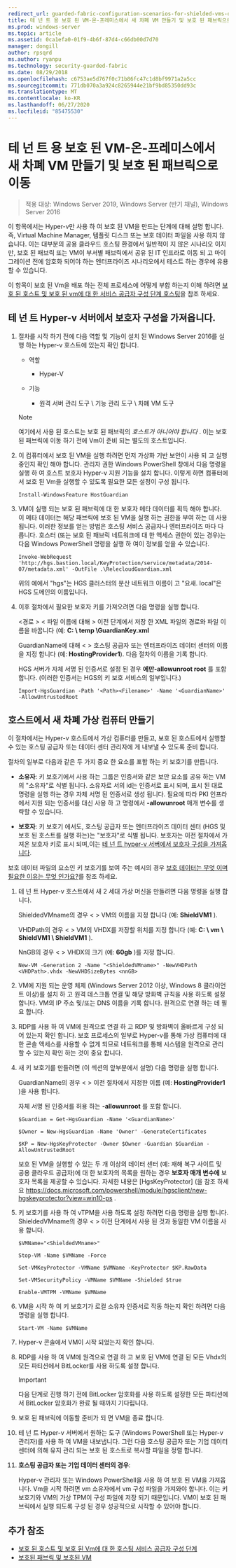 ```yaml
---
redirect_url: guarded-fabric-configuration-scenarios-for-shielded-vms-overview.md
title: 테 넌 트 용 보호 된 VM-온-프레미스에서 새 차폐 VM 만들기 및 보호 된 패브릭으로 이동
ms.prod: windows-server
ms.topic: article
ms.assetid: 0ca1efa0-01f9-4b6f-87d4-c66db00d7d70
manager: dongill
author: rpsqrd
ms.author: ryanpu
ms.technology: security-guarded-fabric
ms.date: 08/29/2018
ms.openlocfilehash: c6753ae5d767f0c71b86fc47c1d8bf9971a2a5cc
ms.sourcegitcommit: 771db070a3a924c8265944e21bf9bd85350dd93c
ms.translationtype: MT
ms.contentlocale: ko-KR
ms.lasthandoff: 06/27/2020
ms.locfileid: "85475530"
---
```

# <a name="shielded-vms-for-tenants---creating-a-new-shielded-vm-on-premises-and-moving-it-to-a-guarded-fabric"></a>테 넌 트 용 보호 된 VM-온-프레미스에서 새 차폐 VM 만들기 및 보호 된 패브릭으로 이동

>적용 대상: Windows Server 2019, Windows Server (반기 채널), Windows Server 2016

이 항목에서는 Hyper-v만 사용 하 여 보호 된 VM을 만드는 단계에 대해 설명 합니다. 즉, Virtual Machine Manager, 템플릿 디스크 또는 보호 데이터 파일을 사용 하지 않습니다. 이는 대부분의 공용 클라우드 호스팅 환경에서 일반적이 지 않은 시나리오 이지만, 보호 된 패브릭 또는 VM이 부서별 패브릭에서 공유 된 IT 인프라로 이동 되 고 마이그레이션 전에 암호화 되어야 하는 엔터프라이즈 시나리오에서 테스트 하는 경우에 유용할 수 있습니다.

이 항목이 보호 된 Vm을 배포 하는 전체 프로세스에 어떻게 부합 하는지 이해 하려면 [보호 된 호스트 및 보호 된 vm에 대 한 서비스 공급자 구성 단계 호스팅](guarded-fabric-configuration-scenarios-for-shielded-vms-overview.md)을 참조 하세요.

## <a name="import-the-guardian-configuration-on-the-tenant-hyper-v-server"></a>테 넌 트 Hyper-v 서버에서 보호자 구성을 가져옵니다.

1.  절차를 시작 하기 전에 다음 역할 및 기능이 설치 된 Windows Server 2016를 실행 하는 Hyper-v 호스트에 있는지 확인 합니다.

    - 역할

        - Hyper-V

    - 기능

        - 원격 서버 관리 도구 \\ 기능 관리 도구 \\ 차폐 VM 도구

    > [!NOTE]
    > 여기에서 사용 된 호스트는 보호 된 패브릭의 *호스트가 아니어야 합니다* . 이는 보호 된 패브릭에 이동 하기 전에 Vm이 준비 되는 별도의 호스트입니다.

2.  이 컴퓨터에서 보호 된 VM을 실행 하려면 먼저 가상화 기반 보안이 사용 되 고 실행 중인지 확인 해야 합니다. 관리자 권한 Windows PowerShell 창에서 다음 명령을 실행 하 여 호스트 보호자 Hyper-v 지원 기능을 설치 합니다. 이렇게 하면 컴퓨터에서 보호 된 Vm을 실행할 수 있도록 필요한 모든 설정이 구성 됩니다.

        Install-WindowsFeature HostGuardian

3.  VM이 실행 되는 보호 된 패브릭에 대 한 보호자 메타 데이터를 획득 해야 합니다. 이 메타 데이터는 해당 패브릭에 보호 된 VM을 실행 하는 권한을 부여 하는 데 사용 됩니다. 이러한 정보를 얻는 방법은 호스팅 서비스 공급자나 엔터프라이즈 마다 다릅니다. 호스터 (또는 보호 된 패브릭 네트워크에 대 한 액세스 권한이 있는 경우)는 다음 Windows PowerShell 명령을 실행 하 여이 정보를 얻을 수 있습니다.

        Invoke-WebRequest 'http://hgs.bastion.local/KeyProtection/service/metadata/2014-07/metadata.xml' -OutFile .\RelecloudGuardian.xml

    위의 예에서 "hgs"는 HGS 클러스터의 분산 네트워크 이름이 고 "요새. local"은 HGS 도메인의 이름입니다.

4.  이후 절차에서 필요한 보호자 키를 가져오려면 다음 명령을 실행 합니다.

    &lt;경로 &gt; &lt; 파일 이름에 대해 &gt; 이전 단계에서 저장 한 XML 파일의 경로와 파일 이름을 바꿉니다 (예: **C: \\ temp \\GuardianKey.xml**

    GuardianName에 대해 &lt; &gt; 호스팅 공급자 또는 엔터프라이즈 데이터 센터의 이름을 지정 합니다 (예: **HostingProvider1**). 다음 절차의 이름을 기록 합니다.

    HGS 서버가 자체 서명 된 인증서로 설정 된 경우 **에만-allowunroot root** 를 포함 합니다. (이러한 인증서는 HGS의 키 보호 서비스의 일부입니다.)

        Import-HgsGuardian -Path '<Path><Filename>' -Name '<GuardianName>' -AllowUntrustedRoot

## <a name="create-a-new-shielded-virtual-machine-on-the-host"></a>호스트에서 새 차폐 가상 컴퓨터 만들기

이 절차에서는 Hyper-v 호스트에서 가상 컴퓨터를 만들고, 보호 된 호스트에서 실행할 수 있는 호스팅 공급자 또는 데이터 센터 관리자에 게 내보낼 수 있도록 준비 합니다.

절차의 일부로 다음과 같은 두 가지 중요 한 요소를 포함 하는 키 보호기를 만듭니다.

-   **소유자**: 키 보호기에서 사용 하는 그룹은 인증서와 같은 보안 요소를 공유 하는 VM의 "소유자"로 식별 됩니다. 소유자로 서의 id는 인증서로 표시 되며, 표시 된 대로 명령을 실행 하는 경우 자체 서명 된 인증서로 생성 됩니다. 필요에 따라 PKI 인프라에서 지원 되는 인증서를 대신 사용 하 고 명령에서 **-allowunroot** 매개 변수를 생략할 수 있습니다.

-   **보호자**: 키 보호기 에서도, 호스팅 공급자 또는 엔터프라이즈 데이터 센터 (HGS 및 보호 된 호스트를 실행 하는)는 "보호자"로 식별 됩니다. 보호자는 이전 절차에서 가져온 보호자 키로 표시 되며,이는 [테 넌 트 hyper-v 서버에서 보호자 구성을 가져옵니다](#import-the-guardian-configuration-on-the-tenant-hyper-v-server).

보호 데이터 파일의 요소인 키 보호기를 보여 주는 예시의 경우 [보호 데이터는 무엇 이며 필요한 이유는 무엇 인가요?](guarded-fabric-and-shielded-vms.md#what-is-shielding-data-and-why-is-it-necessary)를 참조 하세요.

1. 테 넌 트 Hyper-v 호스트에서 새 2 세대 가상 머신을 만들려면 다음 명령을 실행 합니다.

   ShieldedVMname의 경우 &lt; &gt; VM의 이름을 지정 합니다 (예: **ShieldVM1** ).

   VHDPath의 경우 &lt; &gt; VM의 VHDX를 저장할 위치를 지정 합니다 (예: **C: \\ vm \\ ShieldVM1 \\ ShieldVM1** ).

   NnGB의 경우 &lt; &gt; VHDX의 크기 (예: **60gb** )를 지정 합니다.

       New-VM -Generation 2 -Name "<ShieldedVMname>" -NewVHDPath <VHDPath>.vhdx -NewVHDSizeBytes <nnGB>

2. VM에 지원 되는 운영 체제 (Windows Server 2012 이상, Windows 8 클라이언트 이상)를 설치 하 고 원격 데스크톱 연결 및 해당 방화벽 규칙을 사용 하도록 설정 합니다. VM의 IP 주소 및/또는 DNS 이름을 기록 합니다. 원격으로 연결 하는 데 필요 합니다.

3. RDP를 사용 하 여 VM에 원격으로 연결 하 고 RDP 및 방화벽이 올바르게 구성 되어 있는지 확인 합니다. 보호 프로세스의 일부로 Hyper-v를 통해 가상 컴퓨터에 대 한 콘솔 액세스를 사용할 수 없게 되므로 네트워크를 통해 시스템을 원격으로 관리할 수 있는지 확인 하는 것이 중요 합니다.

4. 새 키 보호기를 만들려면 (이 섹션의 앞부분에서 설명) 다음 명령을 실행 합니다.

   GuardianName의 경우 &lt; &gt; 이전 절차에서 지정한 이름 (예: **HostingProvider1** )을 사용 합니다.

   자체 서명 된 인증서를 허용 하는 **-allowunroot** 를 포함 합니다.

       $Guardian = Get-HgsGuardian -Name '<GuardianName>'

       $Owner = New-HgsGuardian -Name 'Owner' -GenerateCertificates

       $KP = New-HgsKeyProtector -Owner $Owner -Guardian $Guardian -AllowUntrustedRoot

   보호 된 VM을 실행할 수 있는 두 개 이상의 데이터 센터 (예: 재해 복구 사이트 및 공용 클라우드 공급자)에 대 한 보호자의 목록을 원하는 경우 **보호자 매개 변수에** 보호자 목록을 제공할 수 있습니다. 자세한 내용은 [HgsKeyProtector] (을 참조 하세요 https://docs.microsoft.com/powershell/module/hgsclient/new-hgskeyprotector?view=win10-ps .

5. 키 보호기를 사용 하 여 vTPM을 사용 하도록 설정 하려면 다음 명령을 실행 합니다. ShieldedVMname의 경우 &lt; &gt; 이전 단계에서 사용 된 것과 동일한 VM 이름을 사용 합니다.

       $VMName="<ShieldedVMname>"

       Stop-VM -Name $VMName -Force

       Set-VMKeyProtector -VMName $VMName -KeyProtector $KP.RawData

       Set-VMSecurityPolicy -VMName $VMName -Shielded $true

       Enable-VMTPM -VMName $VMName

6. VM을 시작 하 여 키 보호기가 로컬 소유자 인증서로 작동 하는지 확인 하려면 다음 명령을 실행 합니다.

       Start-VM -Name $VMName

7. Hyper-v 콘솔에서 VM이 시작 되었는지 확인 합니다.

8. RDP를 사용 하 여 VM에 원격으로 연결 하 고 보호 된 VM에 연결 된 모든 Vhdx의 모든 파티션에서 BitLocker를 사용 하도록 설정 합니다.

   > [!IMPORTANT]
   > 다음 단계로 진행 하기 전에 BitLocker 암호화를 사용 하도록 설정한 모든 파티션에서 BitLocker 암호화가 완료 될 때까지 기다립니다.

9. 보호 된 패브릭에 이동할 준비가 되 면 VM을 종료 합니다.

10. 테 넌 트 Hyper-v 서버에서 원하는 도구 (Windows PowerShell 또는 Hyper-v 관리자)를 사용 하 여 VM을 내보냅니다. 그런 다음 호스팅 공급자 또는 기업 데이터 센터에 의해 유지 관리 되는 보호 된 호스트로 복사할 파일을 정렬 합니다.

11. **호스팅 공급자 또는 기업 데이터 센터의 경우**:

    Hyper-v 관리자 또는 Windows PowerShell을 사용 하 여 보호 된 VM을 가져옵니다. Vm을 시작 하려면 vm 소유자에서 vm 구성 파일을 가져와야 합니다. 이는 키 보호기와 VM의 가상 TPM이 구성 파일에 저장 되기 때문입니다. VM이 보호 된 패브릭에서 실행 되도록 구성 된 경우 성공적으로 시작할 수 있어야 합니다.

## <a name="additional-references"></a>추가 참조

- [보호 된 호스트 및 보호 된 Vm에 대 한 호스팅 서비스 공급자 구성 단계](guarded-fabric-configuration-scenarios-for-shielded-vms-overview.md)
- [보호된 패브릭 및 보호된 VM](guarded-fabric-and-shielded-vms-top-node.md)
